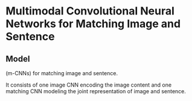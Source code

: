 # Multimodal Convolutional Neural Networks for Matching Image and Sentence


[](ICCV2015.pdf)

## Model
(m-CNNs) for matching image and sentence.

It consists of one image CNN encoding the image content and one matching CNN modeling the joint representation of image and sentence.


